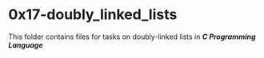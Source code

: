 # 0x17-doubly_linked_lists
This folder contains files for tasks on doubly-linked lists in ***C Programming Language***
